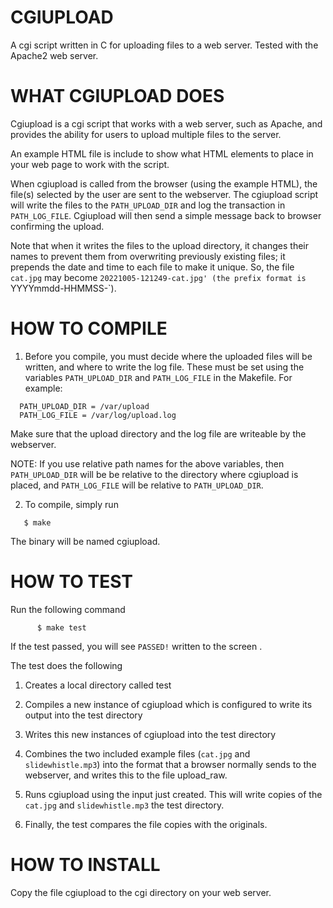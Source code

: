 # CGIUPLOAD

A cgi script written in C for uploading files to a web server.
Tested with the Apache2 web server.

# WHAT CGIUPLOAD DOES

Cgiupload is a cgi script that works with a web server, such as
Apache, and provides the ability for users to upload multiple files
to the server.

An example HTML file is include to show what HTML elements to place
in your web page to work with the script.

When cgiupload is called from the browser (using the example HTML),
the file(s) selected by the user are sent to the webserver.  The
cgiupload script will write the files to the `PATH_UPLOAD_DIR` and log
the transaction in `PATH_LOG_FILE`.  Cgiupload will then send a simple
message back to browser confirming the upload.

Note that when it writes the files to the upload directory, it
changes their names to prevent them from overwriting previously
existing files; it prepends the date and time to each file to make it
unique.  So, the file `cat.jpg` may become `20221005-121249-cat.jpg'
(the prefix format is `YYYYmmdd-HHMMSS-`).


# HOW TO COMPILE

1. Before you compile, you must decide where the uploaded files will be
written, and where to write the log file.   These must be set
using the variables `PATH_UPLOAD_DIR` and `PATH_LOG_FILE` in the
Makefile.  For example:
```
  PATH_UPLOAD_DIR = /var/upload
  PATH_LOG_FILE = /var/log/upload.log
```

Make sure that the upload directory and the log file are writeable by
the webserver.

NOTE: If you use relative path names for the above variables,
then `PATH_UPLOAD_DIR` will be be relative to the directory where
cgiupload is placed, and `PATH_LOG_FILE` will be relative to
`PATH_UPLOAD_DIR`.
       
2. To compile, simply run
```
   $ make 
```
The binary will be named cgiupload. 

# HOW TO TEST

Run the following command
```
      $ make test
```
If the test passed, you will see `PASSED!` written to the screen .


The test does the following

1. Creates a local directory called test

2. Compiles a new instance of cgiupload which is configured to 
   write its output into the test directory

3. Writes this new instances of cgiupload into the test directory

4. Combines the two included example files (`cat.jpg` and `slidewhistle.mp3`)
   into the format that a browser normally sends to the webserver, and
   writes this to the file upload_raw.

5. Runs cgiupload using the input just created.  This will write copies
   of the `cat.jpg` and `slidewhistle.mp3` the test directory.

6. Finally, the test compares the file copies with the originals. 


# HOW TO INSTALL

Copy the file cgiupload to the cgi directory on your web server.
